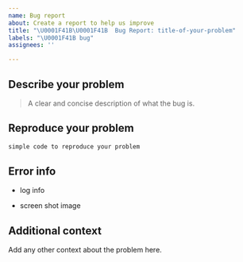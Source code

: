 ```yaml
---
name: Bug report
about: Create a report to help us improve
title: "\U0001F41B\U0001F41B  Bug Report: title-of-your-problem"
labels: "\U0001F41B bug"
assignees: ''

---
```


## Describe your problem

> A clear and concise description of what the bug is.

## Reproduce your problem

```python
simple code to reproduce your problem
```

## Error info 

* log info

* screen shot image

## Additional context

Add any other context about the problem here.
